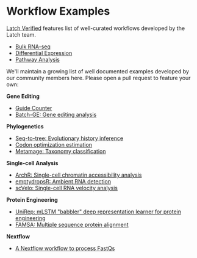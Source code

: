 # Workflow Examples


[Latch Verified](https://github.com/latch-verified) features list of well-curated workflows developed by the Latch team. 
* [Bulk RNA-seq](https://github.com/latch-verified/bulk-rnaseq)
* [Differential Expression](https://github.com/latch-verified/diff-exp)
* [Pathway Analysis](https://github.com/latch-verified/pathway)

We'll maintain a growing list of well documented examples developed by our community members here. Please open a pull request to feature your own:

**Gene Editing**
  * [Guide Counter](https://github.com/latchbio/wf-guide_counter)
  * [Batch-GE: Gene editing analysis](https://github.com/latchbio/wf-batch_ge)

**Phylogenetics**
  * [Seq-to-tree: Evolutionary history inference](https://github.com/JLSteenwyk/latch_wf_seq_to_tree)
  * [Codon optimization estimation](https://github.com/JLSteenwyk/latch_wf_codon_optimization)
  * [Metamage: Taxonomy classification](https://github.com/jvfe/metamage_latch)

**Single-cell Analysis**
  * [ArchR: Single-cell chromatin accessibility analysis](https://github.com/aa20g217/Archr-Latch-Wf)
  * [emptydropsR: Ambient RNA detection](https://github.com/mrland99/emptydropsR-latch-wf)
  * [scVelo: Single-cell RNA velocity analysis](https://github.com/aa20g217/RNA-velocity-Latch-WF)

**Protein Engineering**
  * [UniRep: mLSTM "babbler" deep representation learner for protein engineering](https://github.com/matteobolner/unirep_latch)
  * [FAMSA: Multiple sequence protein alignment](https://github.com/shivaramakrishna99/famsa-latch)

  **Nextflow**
  * [A Nextflow workflow to process FastQs](https://github.com/latchbio/wf-rejuvenome-nf_redun_06)